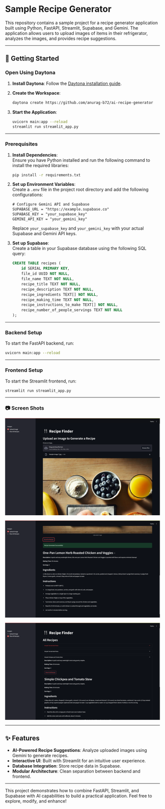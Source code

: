 
# Sample Recipe Generator

This repository contains a sample project for a recipe generator application built using Python, FastAPI, Streamlit, Supabase, and Gemini. The application allows users to upload images of items in their refrigerator, analyzes the images, and provides recipe suggestions.

---

## 🚀 Getting Started  

### Open Using Daytona  

1. **Install Daytona**: Follow the [Daytona installation guide](https://www.daytona.io/docs/installation/installation/).  
2. **Create the Workspace**:  
   ```bash  
   daytona create https://github.com/anurag-b72/ai-recipe-generator
   ```  

3. **Start the Application**:  
   ```bash
   uvicorn main:app --reload
   streamlit run streamlit_app.py
   ```

---

### Prerequisites  

1. **Install Dependencies**:  
   Ensure you have Python installed and run the following command to install the required libraries:  
   ```bash
   pip install -r requirements.txt
   ```

2. **Set up Environment Variables**:  
   Create a `.env` file in the project root directory and add the following configurations:
   ```env
   # Configure Gemini API and Supabase
   SUPABASE_URL = "https://example.supabase.co"
   SUPABASE_KEY = "your_supabase_key"
   GEMINI_API_KEY = "your_gemini_key"
   ```

   Replace `your_supabase_key` and `your_gemini_key` with your actual Supabase and Gemini API keys.

3. **Set up Supabase**:  
   Create a table in your Supabase database using the following SQL query:
   ```sql
   CREATE TABLE recipes (
       id SERIAL PRIMARY KEY,
       file_id UUID NOT NULL,
       file_name TEXT NOT NULL,
       recipe_title TEXT NOT NULL,
       recipe_description TEXT NOT NULL,
       recipe_ingredients TEXT[] NOT NULL,
       recipe_making_time TEXT NOT NULL,
       recipe_instructions_to_make TEXT[] NOT NULL,
       recipe_number_of_people_servings TEXT NOT NULL
   );
   ```

---

### Backend Setup  

To start the FastAPI backend, run:  
```bash
uvicorn main:app --reload
```

---

### Frontend Setup  

To start the Streamlit frontend, run:  
```bash
streamlit run streamlit_app.py
```

---

### 📷 Screen Shots

![Screenshot 1](https://github.com/anurag-b72/ai-recipe-generator/blob/main/images/Screenshot-1.png)

![Screenshot 2](https://github.com/anurag-b72/ai-recipe-generator/blob/main/images/Screenshot-2.png)

![Screenshot 3](https://github.com/anurag-b72/ai-recipe-generator/blob/main/images/Screenshot-3.png)

---

## ✨ Features  

- **AI-Powered Recipe Suggestions**: Analyze uploaded images using Gemini to generate recipes.  
- **Interactive UI**: Built with Streamlit for an intuitive user experience.  
- **Database Integration**: Store recipe data in Supabase.  
- **Modular Architecture**: Clean separation between backend and frontend.  

---

This project demonstrates how to combine FastAPI, Streamlit, and Supabase with AI capabilities to build a practical application. Feel free to explore, modify, and enhance!
